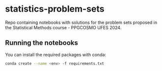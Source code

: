 # statistics-problem-sets

Repo containing notebooks with solutions for the problem sets proposed in the Statistical Methods course - PPGCOSMO UFES 2024.

## Running the notebooks

You can install the required packages with conda:

```bash
conda create --name <env> -f requirements.txt
```